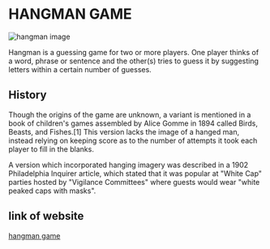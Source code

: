 # HANGMAN GAME

![hangman image](https://store-images.s-microsoft.com/image/apps.31378.14440169033196048.33ec04e1-f2d4-46ed-a05b-03b332738f93.8032cfe7-683a-4be1-8b4c-9da7dc14c2b3?q=90&w=480&h=270)

Hangman is a guessing game for two or more players. One player thinks of a word, phrase or sentence and the other(s) tries to guess it by suggesting letters within a certain number of guesses.

## History
Though the origins of the game are unknown, a variant is mentioned in a book of children's games assembled by Alice Gomme in 1894 called Birds, Beasts, and Fishes.[1] This version lacks the image of a hanged man, instead relying on keeping score as to the number of attempts it took each player to fill in the blanks.

A version which incorporated hanging imagery was described in a 1902 Philadelphia Inquirer article, which stated that it was popular at "White Cap" parties hosted by "Vigilance Committees" where guests would wear "white peaked caps with masks".

## link of website
[hangman game](https://elmiriyounes.github.io/hangman)
